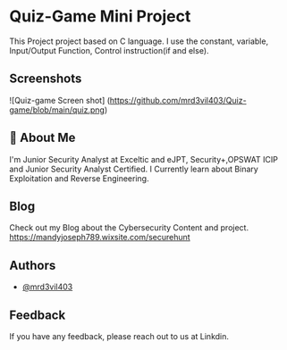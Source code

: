 
# Quiz-Game Mini Project

This Project project based on C language. I use the constant, variable, Input/Output Function, Control instruction(if and else).


## Screenshots

![Quiz-game Screen shot] (https://github.com/mrd3vil403/Quiz-game/blob/main/quiz.png)


## 🚀 About Me
I'm Junior Security Analyst at Exceltic and eJPT, Security+,OPSWAT ICIP and Junior Security Analyst Certified. I Currently learn about Binary Exploitation and Reverse Engineering.


## Blog
Check out my Blog about the Cybersecurity Content and project.
https://mandyjoseph789.wixsite.com/securehunt
## Authors

- [@mrd3vil403](https://www.linkedin.com/in/mohd-mudassir-ansari-b56347202/)


## Feedback

If you have any feedback, please reach out to us at Linkdin.

